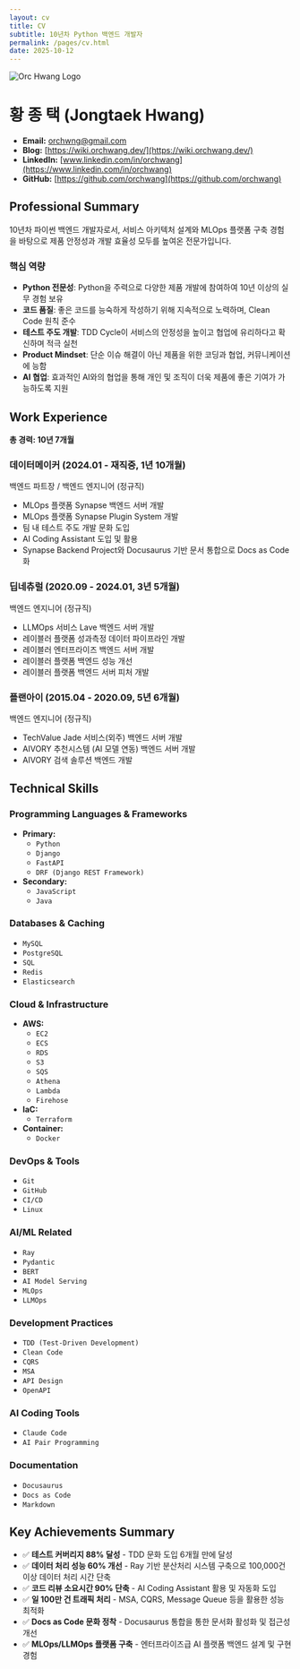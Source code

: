 ```yaml
---
layout: cv
title: CV
subtitle: 10년차 Python 백엔드 개발자
permalink: /pages/cv.html
date: 2025-10-12
---
```


<div class="cv-logo-container">
  <img src="{{ '/assets/images/logo/orchwang.png' | relative_url }}" alt="Orc Hwang Logo" class="cv-logo">
</div>

# 황 종 택 (Jongtaek Hwang)

- **Email:** orchwng@gmail.com
- **Blog:** [https://wiki.orchwang.dev/](https://wiki.orchwang.dev/)
- **LinkedIn:** [www.linkedin.com/in/orchwang](https://www.linkedin.com/in/orchwang)
- **GitHub:** [https://github.com/orchwang](https://github.com/orchwang)

## Professional Summary

10년차 파이썬 백엔드 개발자로서, 서비스 아키텍처 설계와 MLOps 플랫폼 구축 경험을 바탕으로 제품 안정성과 개발 효율성 모두를 높여온 전문가입니다.

### 핵심 역량

- **Python 전문성**: Python을 주력으로 다양한 제품 개발에 참여하여 10년 이상의 실무 경험 보유
- **코드 품질**: 좋은 코드를 능숙하게 작성하기 위해 지속적으로 노력하며, Clean Code 원칙 준수
- **테스트 주도 개발**: TDD Cycle이 서비스의 안정성을 높이고 협업에 유리하다고 확신하며 적극 실천
- **Product Mindset**: 단순 이슈 해결이 아닌 제품을 위한 코딩과 협업, 커뮤니케이션에 능함
- **AI 협업**: 효과적인 AI와의 협업을 통해 개인 및 조직이 더욱 제품에 좋은 기여가 가능하도록 지원

## Work Experience

**총 경력: 10년 7개월**

### **데이터메이커** (2024.01 - 재직중, 1년 10개월)

백엔드 파트장 / 백엔드 엔지니어 (정규직)

- MLOps 플랫폼 Synapse 백엔드 서버 개발
- MLOps 플랫폼 Synapse Plugin System 개발
- 팀 내 테스트 주도 개발 문화 도입
- AI Coding Assistant 도입 및 활용
- Synapse Backend Project와 Docusaurus 기반 문서 통합으로 Docs as Code 화

### **딥네츄럴** (2020.09 - 2024.01, 3년 5개월)

백엔드 엔지니어 (정규직)

- LLMOps 서비스 Lave 백엔드 서버 개발
- 레이블러 플랫폼 성과측정 데이터 파이프라인 개발
- 레이블러 엔터프라이즈 백엔드 서버 개발
- 레이블러 플랫폼 백엔드 성능 개선
- 레이블러 플랫폼 백엔드 서버 피처 개발

### **플랜아이** (2015.04 - 2020.09, 5년 6개월)

백엔드 엔지니어 (정규직)

- TechValue Jade 서비스(외주) 백엔드 서버 개발
- AIVORY 추천시스템 (AI 모델 연동) 백엔드 서버 개발
- AIVORY 검색 솔루션 백엔드 개발

## Technical Skills

### Programming Languages & Frameworks

- **Primary:**
  - `Python`
  - `Django`
  - `FastAPI`
  - `DRF (Django REST Framework)`
- **Secondary:**
  - `JavaScript`
  - `Java`

### Databases & Caching

- `MySQL`
- `PostgreSQL`
- `SQL`
- `Redis`
- `Elasticsearch`

### Cloud & Infrastructure

- **AWS:**
  - `EC2`
  - `ECS`
  - `RDS`
  - `S3`
  - `SQS`
  - `Athena`
  - `Lambda`
  - `Firehose`
- **IaC:**
  - `Terraform`
- **Container:**
  - `Docker`

### DevOps & Tools

- `Git`
- `GitHub`
- `CI/CD`
- `Linux`

### AI/ML Related

- `Ray`
- `Pydantic`
- `BERT`
- `AI Model Serving`
- `MLOps`
- `LLMOps`

### Development Practices

- `TDD (Test-Driven Development)`
- `Clean Code`
- `CQRS`
- `MSA`
- `API Design`
- `OpenAPI`

### AI Coding Tools

- `Claude Code`
- `AI Pair Programming`

### Documentation

- `Docusaurus`
- `Docs as Code`
- `Markdown`

## Key Achievements Summary

- ✅ **테스트 커버리지 88% 달성** - TDD 문화 도입 6개월 만에 달성
- ✅ **데이터 처리 성능 60% 개선** - Ray 기반 분산처리 시스템 구축으로 100,000건 이상 데이터 처리 시간 단축
- ✅ **코드 리뷰 소요시간 90% 단축** - AI Coding Assistant 활용 및 자동화 도입
- ✅ **일 100만 건 트래픽 처리** - MSA, CQRS, Message Queue 등을 활용한 성능 최적화
- ✅ **Docs as Code 문화 정착** - Docusaurus 통합을 통한 문서화 활성화 및 접근성 개선
- ✅ **MLOps/LLMOps 플랫폼 구축** - 엔터프라이즈급 AI 플랫폼 백엔드 설계 및 구현 경험
